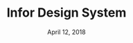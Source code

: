 ---
date: April 12, 2018
title: Infor Design System
company: Infor
link: https://design.infor.com/
image: images/systems/infor.jpg
description: A central resource for development tools, best practices, and support documentation to help everyone create consistent, quality UX.

---